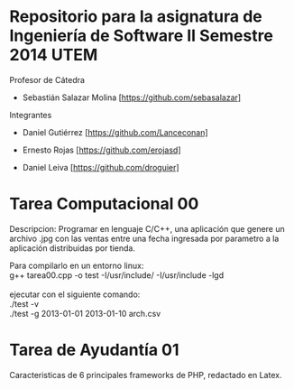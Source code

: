 Repositorio para la asignatura de Ingeniería de Software II Semestre 2014 UTEM
==============================================================================

Profesor de Cátedra <br>

+ Sebastián Salazar Molina [https://github.com/sebasalazar]

Integrantes

+ Daniel Gutiérrez [https://github.com/Lanceconan]

+ Ernesto Rojas [https://github.com/erojasd]

+ Daniel Leiva [https://github.com/droguier]

Tarea Computacional 00
======================

Descripcion: Programar en lenguaje C/C++, una aplicación que genere un archivo .jpg con las ventas entre una fecha ingresada por parametro a la aplicación distribuidas por tienda.

Para compilarlo en un entorno linux:<br>
g++ tarea00.cpp -o test -I/usr/include/ -I/usr/include -lgd<br>
<br>
ejecutar con el siguiente comando:<br>
./test -v<br>
./test -g 2013-01-01 2013-01-10 arch.csv<br>

Tarea de Ayudantía 01
=====================

Caracteristicas de 6 principales frameworks de PHP, redactado en Latex.
